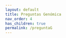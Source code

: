 ```yaml
---
layout: default
title: Preguntas Genómica
nav_order: 4
has_children: true
permalink: /preguntaG
---
```

